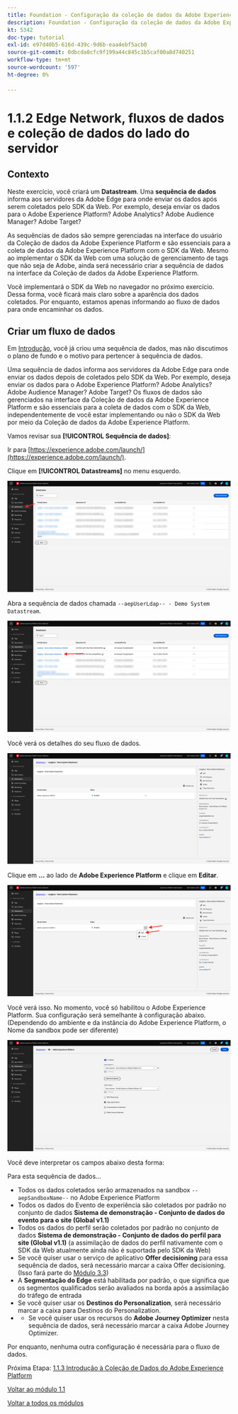 ```yaml
---
title: Foundation - Configuração da coleção de dados da Adobe Experience Platform e da extensão SDK da Web - Edge Network, fluxos de dados e coleção de dados do lado do servidor
description: Foundation - Configuração da coleção de dados da Adobe Experience Platform e da extensão SDK da Web - Edge Network, fluxos de dados e coleção de dados do lado do servidor
kt: 5342
doc-type: tutorial
exl-id: e97d40b5-616d-439c-9d6b-eaa4ebf5acb0
source-git-commit: 0dbcda0cfc9f199a44c845c1b5caf00a8d740251
workflow-type: tm+mt
source-wordcount: '597'
ht-degree: 0%

---
```


# 1.1.2 Edge Network, fluxos de dados e coleção de dados do lado do servidor

## Contexto

Neste exercício, você criará um **Datastream**. Uma **sequência de dados** informa aos servidores da Adobe Edge para onde enviar os dados após serem coletados pelo SDK da Web. Por exemplo, deseja enviar os dados para o Adobe Experience Platform? Adobe Analytics? Adobe Audience Manager? Adobe Target?

As sequências de dados são sempre gerenciadas na interface do usuário da Coleção de dados da Adobe Experience Platform e são essenciais para a coleta de dados da Adobe Experience Platform com o SDK da Web. Mesmo ao implementar o SDK da Web com uma solução de gerenciamento de tags que não seja de Adobe, ainda será necessário criar a sequência de dados na interface da Coleção de dados da Adobe Experience Platform.

Você implementará o SDK da Web no navegador no próximo exercício. Dessa forma, você ficará mais claro sobre a aparência dos dados coletados. Por enquanto, estamos apenas informando ao fluxo de dados para onde encaminhar os dados.

## Criar um fluxo de dados

Em [Introdução](./../../../modules/gettingstarted/gettingstarted/ex2.md), você já criou uma sequência de dados, mas não discutimos o plano de fundo e o motivo para pertencer à sequência de dados.

Uma sequência de dados informa aos servidores da Adobe Edge para onde enviar os dados depois de coletados pelo SDK da Web. Por exemplo, deseja enviar os dados para o Adobe Experience Platform? Adobe Analytics? Adobe Audience Manager? Adobe Target? Os fluxos de dados são gerenciados na interface da Coleção de dados da Adobe Experience Platform e são essenciais para a coleta de dados com o SDK da Web, independentemente de você estar implementando ou não o SDK da Web por meio da Coleção de dados da Adobe Experience Platform.

Vamos revisar sua **[!UICONTROL Sequência de dados]**:

Ir para [https://experience.adobe.com/launch/](https://experience.adobe.com/launch/).

Clique em **[!UICONTROL Datastreams]** no menu esquerdo.

![Clique no ícone Datastream na navegação à esquerda](./images/edgeconfig1.png)

Abra a sequência de dados chamada `--aepUserLdap-- - Demo System Datastream`.

![Nomeie a sequência de dados e salve](./images/edgeconfig2.png)

Você verá os detalhes do seu fluxo de dados.

![Nomeie a sequência de dados e salve](./images/edgecfg1.png)

Clique em **...** ao lado de **Adobe Experience Platform** e clique em **Editar**.

![Nomeie a sequência de dados e salve](./images/edgecfg1a.png)

Você verá isso. No momento, você só habilitou o Adobe Experience Platform. Sua configuração será semelhante à configuração abaixo. (Dependendo do ambiente e da instância do Adobe Experience Platform, o Nome da sandbox pode ser diferente)

![Nomeie a sequência de dados e salve](./images/edgecfg2.png)

Você deve interpretar os campos abaixo desta forma:

Para esta sequência de dados...

- Todos os dados coletados serão armazenados na sandbox `--aepSandboxName--` no Adobe Experience Platform
- Todos os dados do Evento de experiência são coletados por padrão no conjunto de dados **Sistema de demonstração - Conjunto de dados do evento para o site (Global v1.1)**
- Todos os dados do perfil serão coletados por padrão no conjunto de dados **Sistema de demonstração - Conjunto de dados do perfil para site (Global v1.1)** (a assimilação de dados do perfil nativamente com o SDK da Web atualmente ainda não é suportada pelo SDK da Web)
- Se você quiser usar o serviço de aplicativo **Offer decisioning** para essa sequência de dados, será necessário marcar a caixa Offer decisioning. (Isso fará parte do [Módulo 3.3](./../../../modules/ajo-b2c/module3.3/offer-decisioning.md))
- A **Segmentação do Edge** está habilitada por padrão, o que significa que os segmentos qualificados serão avaliados na borda após a assimilação do tráfego de entrada
- Se você quiser usar os **Destinos do Personalization**, será necessário marcar a caixa para Destinos do Personalization.
- 
   - Se você quiser usar os recursos do **Adobe Journey Optimizer** nesta sequência de dados, será necessário marcar a caixa Adobe Journey Optimizer.


Por enquanto, nenhuma outra configuração é necessária para o fluxo de dados.

Próxima Etapa: [1.1.3 Introdução à Coleção de Dados do Adobe Experience Platform](./ex3.md)

[Voltar ao módulo 1.1](./data-ingestion-launch-web-sdk.md)

[Voltar a todos os módulos](./../../../overview.md)
